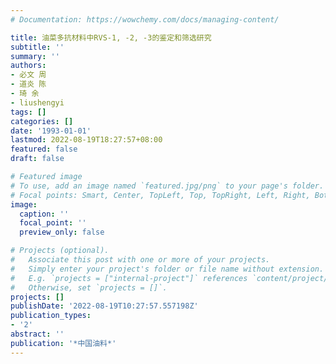 ```yaml
---
# Documentation: https://wowchemy.com/docs/managing-content/

title: 油菜多抗材料中RVS-1, -2, -3的鉴定和筛选研究
subtitle: ''
summary: ''
authors:
- 必文 周
- 道炎 陈
- 琦 余
- liushengyi
tags: []
categories: []
date: '1993-01-01'
lastmod: 2022-08-19T18:27:57+08:00
featured: false
draft: false

# Featured image
# To use, add an image named `featured.jpg/png` to your page's folder.
# Focal points: Smart, Center, TopLeft, Top, TopRight, Left, Right, BottomLeft, Bottom, BottomRight.
image:
  caption: ''
  focal_point: ''
  preview_only: false

# Projects (optional).
#   Associate this post with one or more of your projects.
#   Simply enter your project's folder or file name without extension.
#   E.g. `projects = ["internal-project"]` references `content/project/deep-learning/index.md`.
#   Otherwise, set `projects = []`.
projects: []
publishDate: '2022-08-19T10:27:57.557198Z'
publication_types:
- '2'
abstract: ''
publication: '*中国油料*'
---
```

